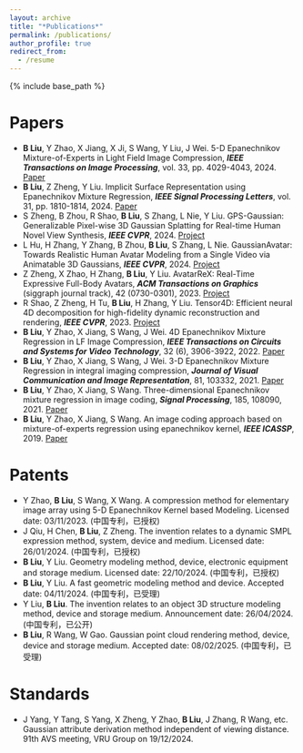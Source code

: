 ```yaml
---
layout: archive
title: "*Publications*"
permalink: /publications/
author_profile: true
redirect_from:
  - /resume
---
```



{% include base_path %}

Papers
======
* **B Liu**, Y Zhao, X Jiang, X Ji, S Wang, Y Liu, J Wei. 5-D Epanechnikov Mixture-of-Experts in Light Field Image Compression, ***IEEE Transactions on Image Processing***, vol. 33, pp. 4029-4043, 2024. [Paper](https://ieeexplore.ieee.org/document/10577586)
* **B Liu**, Z Zheng, Y Liu. Implicit Surface Representation using Epanechnikov Mixture Regression, ***IEEE Signal Processing Letters***, vol. 31, pp. 1810-1814, 2024. [Paper](https://ieeexplore.ieee.org/document/10578302)
* S Zheng, B Zhou, R Shao, **B Liu**, S Zhang, L Nie, Y Liu. GPS-Gaussian: Generalizable Pixel-wise 3D Gaussian Splatting for Real-time Human Novel View Synthesis, ***IEEE CVPR***, 2024. [Project](https://shunyuanzheng.github.io/GPS-Gaussian/)
* L Hu, H Zhang, Y Zhang, B Zhou, **B Liu**, S Zhang, L Nie. GaussianAvatar: Towards Realistic Human Avatar Modeling from a Single Video via Animatable 3D Gaussians, ***IEEE CVPR***, 2024. [Project](https://huliangxiao.github.io/GaussianAvatar/)
* Z Zheng, X Zhao, H Zhang, **B Liu**, Y Liu. AvatarReX: Real-Time Expressive Full-Body Avatars, ***ACM Transactions on Graphics*** (siggraph journal track), 42 (0730-0301), 2023. [Project](https://liuyebin.com/AvatarRex/)
* R Shao, Z Zheng, H Tu, **B Liu**, H Zhang, Y Liu. Tensor4D: Efficient neural 4D decomposition for high-fidelity dynamic reconstruction and rendering, ***IEEE CVPR***, 2023. [Project](https://liuyebin.com/tensor4d/tensor4d.html)
* **B Liu**, Y Zhao, X Jiang, S Wang, J Wei. 4D Epanechnikov Mixture Regression in LF Image Compression, ***IEEE Transactions on Circuits and Systems for Video Technology***, 32 (6), 3906-3922, 2022. [Paper](https://ieeexplore.ieee.org/iel7/76/4358651/09513313.pdf)
* **B Liu**, Y Zhao, X Jiang, S Wang, J Wei. 3-D Epanechnikov Mixture Regression in integral imaging compression, ***Journal of Visual Communication and Image Representation***, 81, 103332, 2021. [Paper](https://www.sciencedirect.com/science/article/pii/S1047320321002170)
* **B Liu**, Y Zhao, X Jiang, S Wang. Three-dimensional Epanechnikov mixture regression in image coding, ***Signal Processing***, 185, 108090, 2021. [Paper](https://www.sciencedirect.com/science/article/pii/S0165168421001286)
* **B Liu**, Y Zhao, X Jiang, S Wang. An image coding approach based on mixture-of-experts regression using epanechnikov kernel, ***IEEE ICASSP***, 2019. [Paper](https://ieeexplore.ieee.org/abstract/document/8682374)



Patents
======
* Y Zhao, **B Liu**, S Wang, X Wang. A compression method for elementary image array using 5-D Epanechnikov Kernel based Modeling. Licensed date: 03/11/2023. (中国专利，已授权)
* J Qiu, H Chen, **B Liu**, Z Zheng. The invention relates to a dynamic SMPL expression method, system, device and medium. Licensed date: 26/01/2024. (中国专利，已授权)
* **B Liu**, Y Liu. Geometry modeling method, device, electronic equipment and storage medium. Licensed date: 22/10/2024. (中国专利，已授权)
* **B Liu**, Y Liu. A fast geometric modeling method and device. Accepted date: 04/11/2024. (中国专利，已受理)
* Y Liu, **B Liu**. The invention relates to an object 3D structure modeling method, device and storage medium. Announcement date: 26/04/2024. (中国专利，已公开)
* **B Liu**, R Wang, W Gao. Gaussian point cloud rendering method, device, device and storage medium. Accepted date: 08/02/2025. (中国专利，已受理)

Standards
======
* J Yang, Y Tang, S Yang, X Zheng, Y Zhao, **B Liu**, J Zhang, R Wang, etc. Gaussian attribute derivation method independent of viewing distance. 91th AVS meeting, VRU Group on 19/12/2024.